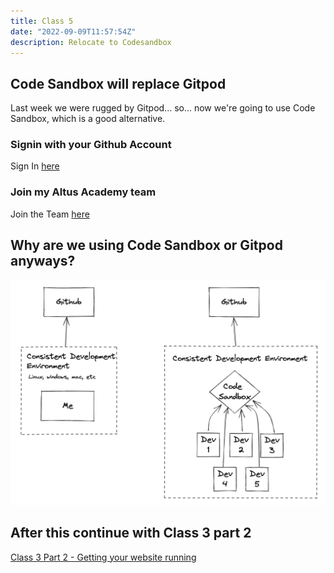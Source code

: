 ```yaml
---
title: Class 5
date: "2022-09-09T11:57:54Z"
description: Relocate to Codesandbox
---
```


## Code Sandbox will replace Gitpod

Last week we were rugged by Gitpod... so... now we're going to use Code Sandbox, which is a good alternative.

### Signin with your Github Account

Sign In [here](https://codesandbox.io/signin)

### Join my Altus Academy team

Join the Team [here](https://codesandbox.io/invite/uw8sghrhcbzlj9wl)

## Why are we using Code Sandbox or Gitpod anyways?

![why-codesandbox](./images/why-codesandbox.png)

<!-- ![full-stack-browser-ide](./images/full-stack-browser-ide.png) -->

## After this continue with Class 3 part 2

[Class 3 Part 2 - Getting your website running](../class-3-part-2/)

